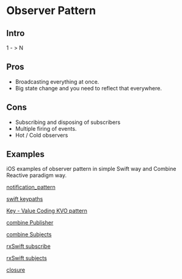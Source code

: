 # Observer Pattern

## Intro

1 - > N 

## Pros

- Broadcasting everything at once.
- Big state change and you need to reflect that everywhere.

## Cons

- Subscribing and disposing of subscribers
- Multiple firing of events.
- Hot / Cold observers

## Examples

iOS examples of observer pattern in simple Swift way and Combine Reactive paradigm way.

[notification_pattern](notification_pattern.md)

[swift keypaths](keypaths.md)

[Key - Value Coding KVO pattern](KVO_pattern.md)

[combine Publisher](publisher.md)

[combine Subjects](subjects.md)

[rxSwift subscribe](subscribe.md)

[rxSwift subjects](rx_subjects.md)

[closure](closure.md)